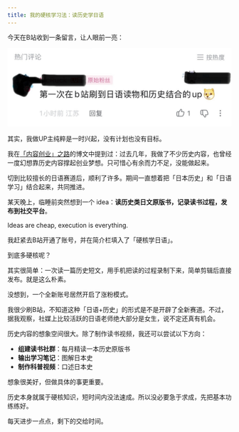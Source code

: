 ```yaml
---
title: 我的硬核学习法：读历史学日语
---
```


今天在B站收到一条留言，让人眼前一亮：

![](/assets/images/bilibili-comment1.jpeg)

其实，我做UP主纯粹是一时兴起，没有计划也没有目标。

我在[「内容创业」之路](./2025-09-29-thoughts-and-takeaways-on-content-entrepreneurship.md)的博文中提到过：过去几年，我做了不少历史内容，也曾经一度幻想靠历史内容撑起创业梦想。只可惜心有余而力不足，没能做起来。

切到比较擅长的日语赛道后，顺利了许多。期间一直想着把「日本历史」和「日语学习」结合起来，共同推进。

某天晚上，临睡前突然想到一个 idea：**读历史类日文原版书，记录读书过程，发布到社交平台**。

Ideas are cheap, execution is everything.

我赶紧去B站开通了账号，并在简介栏填入了「硬核学日语」。

到底多硬核呢？

其实很简单：一次读一篇历史短文，用手机把读的过程录制下来，简单剪辑后直接发布。就是这么朴素。

没想到，一个全新账号居然开启了涨粉模式。

我很少刷B站，不知道这种「日语+历史」的形式是不是开辟了全新赛道。不过，据我观察，社媒上比较活跃的日语老师绝大部分是女生，说不定还真有机会。

历史内容的想象空间很大。除了制作读书视频，我还可以尝试以下方向：

- **组建读书社群**：每月精读一本历史原版书
- **输出学习笔记**：图解日本史
- **制作科普视频**：口述日本史

想象很美好，但做具体的事更重要。

历史本身就属于硬核知识，短时间内没法速成。所以没必要急于求成，先把基本功练练好。

每天进步一点点，剩下的交给时间。